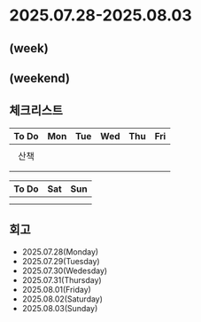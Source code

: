 # 2025.07.28-2025.08.03
(week)
- 

(weekend)
- 

## 체크리스트
| To Do | Mon | Tue | Wed | Thu | Fri |
| :---: | :---: | :---: | :---: | :---: | :---: |
|  |  |  |  |  |  |
| 산책 |  |  |  |  |  |
|  |  |  |  |  |  |
|  |  |  |  |  |  |

| To Do | Sat | Sun |
| :---: | :---: | :---: |
|  |  |  |
|  |  |  |

## 회고
- 2025.07.28(Monday)
- 2025.07.29(Tuesday)
- 2025.07.30(Wedesday)
- 2025.07.31(Thursday)
- 2025.08.01(Friday)
- 2025.08.02(Saturday)
- 2025.08.03(Sunday)
